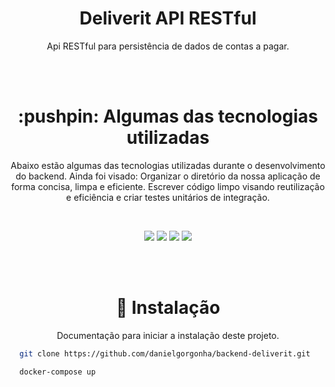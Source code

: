 <h1 align="center">Deliverit API RESTful</h1>
<p align="center">
  Api RESTful para persistência de dados de contas a pagar.
</p>
<br><br>

<h1 align="center">:pushpin: Algumas das tecnologias utilizadas</h1>
<p align="center">
  Abaixo estão algumas das tecnologias utilizadas durante o desenvolvimento do backend. Ainda foi visado: Organizar o diretório da nossa aplicação de forma concisa, limpa e eficiente. Escrever código limpo visando reutilização e eficiência e criar testes unitários de integração.
</p>
<br>
<p align="center">
  <img  src="https://img.shields.io/badge/-Yarn-2C8EBB?&style=for-the-badge&logoColor=fff&logo=yarn&logoWidth=25"/>
  <img  src="https://img.shields.io/badge/-TypeScript-3178C6?&style=for-the-badge&logoColor=fff&logo=TypeScript&logoWidth=25"/>
  <img  src="https://img.shields.io/badge/-Node.js-339933?&style=for-the-badge&logoColor=fff&logo=Node.js&logoWidth=25"/>
  <img  src="https://img.shields.io/badge/-Typeorm-F37626?&style=for-the-badge&logoColor=fff&logo=Databricks&logoWidth=25"/>
</p>

<br><br>

<h1 align="center">🚀 Instalação</h1>
<p align="center">
  Documentação para iniciar a instalação deste projeto.
</p>

```bash
  git clone https://github.com/danielgorgonha/backend-deliverit.git

  docker-compose up
```
